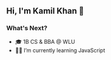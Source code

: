 

## Hi, I'm Kamil Khan 👋

### What's Next?
* 🎓 1B CS & BBA @ WLU
* 👨‍💻 I’m currently learning JavaScript
